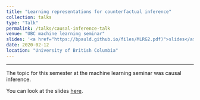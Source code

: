 ```yaml
---
title: "Learning representations for counterfactual inference"
collection: talks
type: "Talk"
permalink: /talks/causal-inference-talk
venue: "UBC machine learning seminar"
slides: '<a href="https://bpauld.github.io/files/MLRG2.pdf)">slides</a>'
date: 2020-02-12
location: "University of British Columbia"
---
```


---
The topic for this semester at the machine learning seminar was causal inference.

You can look at the slides [here](https://bpauld.github.io/files/MLRG2.pdf).
